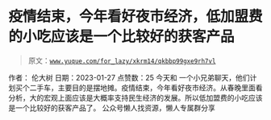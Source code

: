 # 疫情结束，今年看好夜市经济，低加盟费的小吃应该是一个比较好的获客产品

> 原文：[`www.yuque.com/for_lazy/xkrm14/qkbbp99gxe9rh7vl`](https://www.yuque.com/for_lazy/xkrm14/qkbbp99gxe9rh7vl)

<ne-p id="u1cbd165d" data-lake-id="u1cbd165d"><ne-text id="ufe98254b">作者： 伦大树</ne-text></ne-p> <ne-p id="ubd3e47b1" data-lake-id="ubd3e47b1"><ne-text id="u157f23c2">日期：2023-01-27</ne-text></ne-p> <ne-p id="u14109e0b" data-lake-id="u14109e0b"><ne-text id="u9531fb54">点赞数：</ne-text><ne-text id="u881db30f" ne-bold="true">25</ne-text></ne-p> <ne-hole id="ud87efff6" data-lake-id="ud87efff6"><ne-card data-card-name="hr" data-card-type="block" id="qOxSX" data-event-boundary="card"><ne-p id="u0f5643dd" data-lake-id="u0f5643dd"><ne-text id="ub365c5af">今天和</ne-text> <ne-text id="u4e278803">一个小兄弟聊天，他们计划买个二手车，主要目的是摆地摊。疫情结束，今年看好夜市经济。从春晚里面看分析，大的宏观上面应该是大概率支持民生经济的发展。所以低加盟费的小吃应该是一个比较好的获客产品了。</ne-text></ne-p> <ne-hole id="uc950b48a" data-lake-id="uc950b48a"><ne-card data-card-name="hr" data-card-type="block" id="Q2X2h" data-event-boundary="card"><ne-p id="u2d60f613" data-lake-id="u2d60f613"><ne-text id="uf39b8d94">公众号懒人找资源，懒人专属群分享</ne-text></ne-p></ne-card></ne-hole></ne-card></ne-hole>